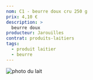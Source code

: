```yaml
---
nom: C1 - beurre doux cru 250 g 
prix: 4,10 €
description: >
  beurre doux
producteur: Jarouilles
contrat: produits-laitiers
tags: 
  - produit laitier
  - beurre
---
```


![photo du lait](./media/beurre.jpg)